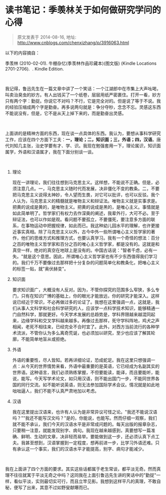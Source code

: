 # 读书笔记：季羡林关于如何做研究学问的心得 
> 原文发表于 2014-08-16, 地址: http://www.cnblogs.com/chenxizhang/p/3916063.html 


<p><span>以下的内容摘自：</span>
	</p><p><span>季羡林</span> (2010-02-01). <span>牛棚杂忆</span>(<span>季羡林作品珍藏本</span>)(<span>图文版</span>) (Kindle Locations 2701-2706).  . Kindle Edition.
</p><p>
 </p><p><span>我记得，鲁迅先生在一篇文章中讲了一个笑话：一个江湖郎中在市集上大声吆喝，叫卖治臭虫的妙方。有人出钱买了一个纸卷，层层用纸严密裹住。打开一看，妙方只有两个字：勤捉。你说它不对吗？不行，它是完全对的。但是说了等于不说。我的经验压缩成两个字是勤奋。再多说两句就是：争分夺秒，念念不忘。灵感这东西不能说没有，但是，它不是从天上掉下来的，而是勤奋出灵感。</span>
	</p><p>
 </p><p><span>上面讲的是精神方面的东西，现在谈一点具体的东西。我认为，要想从事科学研究工作，应该在四个方面下工夫：<span><strong>一，理论；二，知识面；三，外语；四，汉语</strong></span>。唐代刘知几主张，治史学要有才、学、识。我现在勉强套用一下，理论属识，知识面属学，外语和汉语属才，我在下面分别谈一谈。</span>
	</p><p>
 </p><ol><li><div><span>理论</span>
			</div><p><span>现在一讲理论，我们往往想到马克思主义。这样想，不能说不正确。但是，必须注意几点。一，马克思主义随时代而发展，决非僵化不变的教条。二，不要把马克思主义说得太神妙，令人望而生畏，对它可以批评，也可以反驳。我个人认为，马克思主义的精髓就是唯物主义和辩证法。唯物主义就是实事求是。把黄的说成是黄的，是唯物主义。把黄的说成是黑的，是唯心主义。事情就是如此简单明了。哲学家们有权力去作深奥的阐述，我辈外行，大可不必。至于辩证法，也可以作如是观。看问题不要孤立，不要僵死，要注意多方面的联系，在事物运动中把握规律，如此而已。我这种幼儿园水平的理解，也许更接近事实真相。除了马克思主义以外，古今中外一些所谓唯心主义哲学家的著作，他们的思维方式和推理方式，也要认真学习。我有一个奇怪的想法：百分之百的唯物主义哲学家和百分之百的唯心主义哲学家，都是没有的。这就是和真空一样，绝对的真空在地球上是没有的。中国古话说："智者千虑，必有一失。"就是这个意思。因此，所谓唯心主义哲学家也有不少东西值得我们学习的。我们千万不要像过去那样把十分复杂的问题简单化和教条化，把唯心主义的标签一贴，就"奥伏赫变"。</span>
			</p></li><li><div><span>知识面</span>
			</div><p><span>要求知识面广，大概没有人反对。因为，不管你探究的范围多么窄狭，多么专门，只有在知识广博的基础上，你的眼光才能放远，你的研究才能深入。这样说已经近于常识，不必再做过多的论证了。我想在这里强调一点，这就是，我们从事人文科学和社会科学研究的人，应该学一点科学技术知识，能够精通一门自然科学，那就更好。今天学术发展的总趋势是，学科界限越来越混同起来，边缘学科和交叉学科越来越多。再像过去那样，死守学科阵地，鸡犬之声相闻，老死不相往来，已经完全不合时宜了。此外，对西方当前流行的各种学术流派，不管你认为多么离奇荒诞，也必须加以研究，至少也应该了解其轮廓，不能简单地盲从或拒绝。</span>
			</p></li><li><div><span>外语</span>
			</div><p><span>外语的重要性，尽人皆知。若再详细论证，恐成蛇足。我在这里只想强调一点：从今天的世界情势来看，外语中最重要的是英语，它已经成为名副其实的世界语。这种语言，我们必须熟练掌握，不但要能读，能译，而且要能听，能说，能写。今天写学术论文，如只用汉语，则不能出国门一步，不能同世界各国的同行交流。如不能听说英语，则无法参加国际学术会议。情况就是如此地咄咄逼人，我们不能不认真严肃地加以考虑。</span>
			</p></li><li><div><span>汉语</span>
			</div><p><span>我在这里提出汉语来，也许有人认为是非常异议可怪之论。"我还不能说汉语吗？""我还不能写汉文吗？"是的，你能说，也能写。然而仔细一观察，我们就不能不承认，我们今天的汉语水平是非常成问题的。每天出版的报章杂志，只要稍一注意，就能发现别字、病句。我现在越来越感到，真要想写一篇准确、鲜明、生动的文章，决非轻而易举。要能做到这一步，还必须认真下点工夫。我甚至想到，汉语掌握到一定程度，想再前进一步，比学习外语还难。只有承认这一个事实，我们的汉语水平才能提高，别字、病句才能减少。</span>
			</p></li></ol><p>
 </p><p><span>我在上面讲了四个方面的要求。其实这些话都属于老生常谈，都平淡无奇。然而真理不往往就寓于平淡无奇之中吗？这同我在上面引鲁迅先生讲的笑话中的"勤捉"一样，看似平淡，实则最切实可行，而且立竿见影。我想到这样平凡的真理，不敢自秘，便写了出来，其意不过如野叟献曝而已。</span>
	</p>